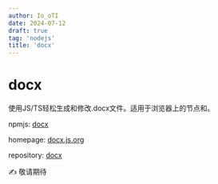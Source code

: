 ```yaml
---
author: Io_oTI
date: 2024-07-12
draft: true
tag: 'nodejs'
title: 'docx'
---
```


# docx

使用JS/TS轻松生成和修改.docx文件。适用于浏览器上的节点和。

npmjs: [docx](https://docx.js.org/)

homepage: [docx.js.org](https://docx.js.org/)

repository: [docx](https://github.com/dolanmiu/docx)

✍ 敬请期待
